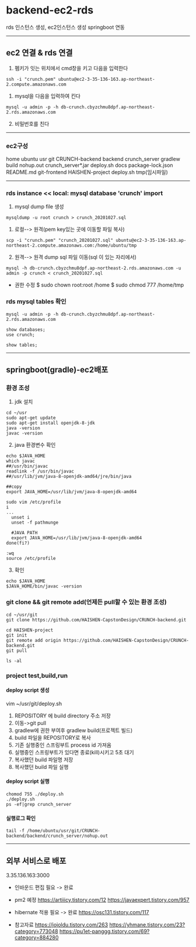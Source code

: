 # backend-ec2-rds

rds 인스턴스 생성, ec2인스턴스 생성 springboot 연동
* * *
## ec2 연결 & rds 연결

1. 펨키가 잇는 위치에서 cmd창을 키고 다음을 입력한다
```
ssh -i "crunch.pem" ubuntu@ec2-3-35-136-163.ap-northeast-2.compute.amazonaws.com
```
1. mysql을 다음을 입력하여 킨다
```
mysql -u admin -p -h db-crunch.cbyzchmu8dpf.ap-northeast-2.rds.amazonaws.com
```
2. 비밀번호를 친다

* * *
### ec2구성

home
 ubuntu
  usr
   git
    CRUNCH-backend
     backend
      crunch_server
       gradlew
       build
       nohup.out
      crunch_server*.jar
    deploy.sh
     docs
     package-lock.json
     README.md
   git-frontend
    HAISHEN-project
    deploy.sh
   tmp(임시파일)
   
* * *
### rds instance << local: mysql database 'crunch' import

1. mysql dump file 생성
```
mysqldump -u root crunch > crunch_20201027.sql
```
1. 로컬--> 원격(pem key있는 곳에 이동할 파일 복사)
```
scp -i "crunch.pem" "crunch_20201027.sql" ubuntu@ec2-3-35-136-163.ap-northeast-2.compute.amazonaws.com:/home/ubuntu/tmp
```
2. 원격--> 원격 dump sql 파일 이동(sql 이 있는 자리에서)
```
mysql -h db-crunch.cbyzchmu8dpf.ap-northeast-2.rds.amazonaws.com -u admin -p crunch < crunch_20201027.sql
```

* 권한 수정
$ sudo chown root:root /home
$ sudo chmod 777 /home/tmp

### rds mysql tables 확인

```
mysql -u admin -p -h db-crunch.cbyzchmu8dpf.ap-northeast-2.rds.amazonaws.com

show databases;
use crunch;

show tables;
```
* * *
## springboot(gradle)-ec2배포

### 환경 조성

1. jdk 설치
```
cd ~/usr
sudo apt-get update
sudo apt-get install openjdk-8-jdk
java -version
javac -version
```
2. java 환경변수 확인
```
echo $JAVA_HOME
which javac
##/usr/bin/javac
readlink -f /usr/bin/javac
##/usr/lib/jvm/java-8-openjdk-amd64/jre/bin/java
 
##copy 
export JAVA_HOME=/usr/lib/jvm/java-8-openjdk-amd64

sudo vim /etc/profile
i
...
  unset i
  unset -f pathmunge

  #JAVA PATH
  export JAVA_HOME=/usr/lib/jvm/java-8-openjdk-amd64
done(fi?)

:wq
source /etc/profile
```
3. 확인
```
echo $JAVA_HOME
$JAVA_HOME/bin/javac -version
```
### git clone && git remote add(언제든 pull할 수 있는 환경 조성)

```
cd ~/usr/git
git clone https://github.com/HAISHEN-CapstonDesign/CRUNCH-backend.git

cd HAISHEN-project
git init
git remote add origin https://github.com/HAISHEN-CapstonDesign/CRUNCH-backend.git
git pull

ls -al
```
### project test,build,run

#### deploy script 생성

vim ~/usr/git/deploy.sh
1. REPOSITORY 에 build directory 주소 저장
2. 이동->git pull
3. gradlew에 권한 부여후 gradlew build(프로젝트 빌드)
4. build 파일을 REPOSITORY로 복사
5. 기존 실행중인 스프링부트 process id 가져옴
6. 실행중인 스프링부트가 있다면 종료(kill)시키고 5초 대기
7. 복사했던 build 파일명 저장
8. 복사했던 build 파일 실행

#### deploy script 실행

```
chomod 755 ./deploy.sh
./deploy.sh
ps -ef|grep crunch_server
```
#### 실행로그 확인
```
tail -f /home/ubuntu/usr/git/CRUNCH-backend/backend/crunch_server/nohup.out
```
* * *
## 외부 서비스로 배포
3.35.136.163:3000

* 인바운드 편집 필요 -> 완료
* pm2 예정
<https://artiiicy.tistory.com/12>
<https://javaexpert.tistory.com/957>
* hibernate 적용 필요 -> 완료
<https://osc131.tistory.com/117>

* 참고자료
<https://jojoldu.tistory.com/263>
<https://yhmane.tistory.com/23?category=773048>
<https://pu1et-panggg.tistory.com/69?category=884280>







